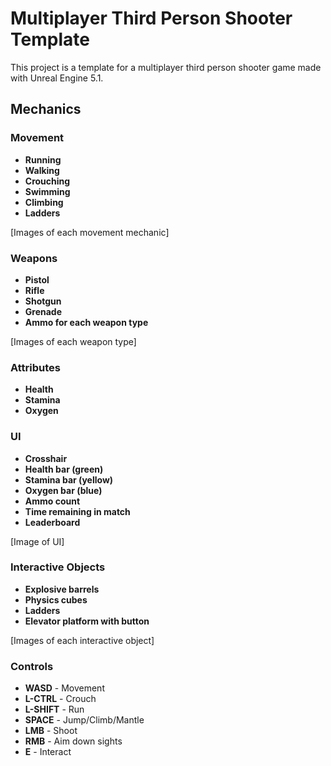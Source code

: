 # Multiplayer Third Person Shooter Template

This project is a template for a multiplayer third person shooter game made with Unreal Engine 5.1.

## Mechanics

### Movement

- **Running**
- **Walking**
- **Crouching**
- **Swimming**
- **Climbing**
- **Ladders**

[Images of each movement mechanic]

### Weapons

- **Pistol**
- **Rifle**
- **Shotgun**
- **Grenade**
- **Ammo for each weapon type**

[Images of each weapon type]

### Attributes

- **Health**
- **Stamina**
- **Oxygen**

### UI

- **Crosshair**
- **Health bar (green)**
- **Stamina bar (yellow)**
- **Oxygen bar (blue)**
- **Ammo count**
- **Time remaining in match**
- **Leaderboard**

[Image of UI]

### Interactive Objects

- **Explosive barrels**
- **Physics cubes**
- **Ladders**
- **Elevator platform with button**

[Images of each interactive object]

### Controls

- **WASD** - Movement
- **L-CTRL** - Crouch
- **L-SHIFT** - Run
- **SPACE** - Jump/Climb/Mantle
- **LMB** - Shoot
- **RMB** - Aim down sights
- **E** - Interact